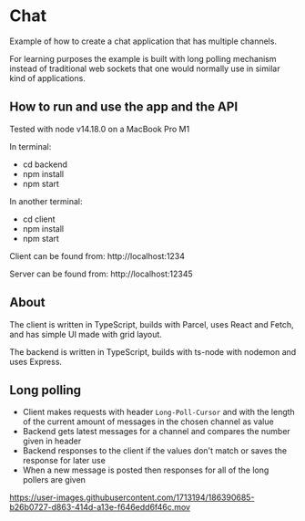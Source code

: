 # Chat

Example of how to create a chat application that has multiple channels.

For learning purposes the example is built with long polling mechanism instead of traditional web sockets that one would normally use in similar kind of applications.

## How to run and use the app and the API

Tested with node v14.18.0 on a MacBook Pro M1

In terminal:
- cd backend
- npm install
- npm start

In another terminal:
- cd client
- npm install
- npm start

Client can be found from: http://localhost:1234

Server can be found from: http://localhost:12345

## About

The client is written in TypeScript, builds with Parcel, uses React and Fetch, and has simple UI made with grid layout.

The backend is written in TypeScript, builds with ts-node with nodemon and uses Express.

## Long polling

- Client makes requests with header `Long-Poll-Cursor` and with the length of the current amount of messages in the chosen channel as value
- Backend gets latest messages for a channel and compares the number given in header
- Backend responses to the client if the values don't match or saves the response for later use
- When a new message is posted then responses for all of the long pollers are given

https://user-images.githubusercontent.com/1713194/186390685-b26b0727-d863-414d-a13e-f646edd6f46c.mov
